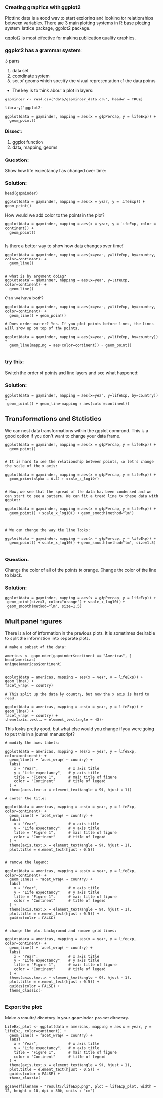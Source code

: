 ### Creating graphics with ggplot2
Plotting data is a good way to start exploring and looking for relationships between variables. 
There are 3 main plotting systems in R: base plotting system, lattice package, ggplot2 package.

ggplot2 is most effective for making publication quality graphics.

### ggplot2 has a grammar system:
3 parts:
1. data set
2. coordinate system
3. set of geoms which specify the visual representation of the data points

* The key is to think about a plot in layers:

```
gapminder <- read.csv("data/gapminder_data.csv", header = TRUE)

library("ggplot2)

ggplot(data = gapminder, mapping = aes(x = gdpPercap, y = lifeExp)) +
  geom_point()

```
#### Dissect:
1. ggplot function
2. data, mapping, geoms

### Question:

Show how life expectancy has changed over time:

### Solution:
```
head(gapminder)

ggplot(data = gapminder, mapping = aes(x = year, y = lifeExp)) +
geom_point()

```
How would we add color to the points in the plot?

```
ggplot(data = gapminder, mapping = aes(x = year, y = lifeExp, color = continent)) +
  geom_point()
  
```

Is there a better way to show how data changes over time?

```
ggplot(data = gapminder, mapping = aes(x=year, y=lifeExp, by=country, color=continent)) +
  geom_line()


# what is by argument doing?
ggplot(data = gapminder, mapping = aes(x=year, y=lifeExp, color=continent)) +
  geom_line()
```

Can we have both?

```
ggplot(data = gapminder, mapping = aes(x=year, y=lifeExp, by=country, color=continent)) +
  geom_line() + geom_point()
  
# Does order matter? Yes. If you plot points before lines, the lines will show up on top of the points.

ggplot(data = gapminder, mapping = aes(x=year, y=lifeExp, by=country)) +
  geom_line(mapping = aes(color=continent)) + geom_point()
  
```
### try this:

Switch the order of points and line layers and see what happened:

### Solution:
```
ggplot(data = gapminder, mapping = aes(x=year, y=lifeExp, by=country)) +
 geom_point() + geom_line(mapping = aes(color=continent))
```

## Transformations and Statistics

We can nest data transformations within the ggplot command. This is a good option if you don't want to change your data frame.

```
ggplot(data = gapminder, mapping = aes(x = gdpPercap, y = lifeExp)) +
  geom_point()


# It is hard to see the relationship between points, so let's change the scale of the x axis:

ggplot(data = gapminder, mapping = aes(x = gdpPercap, y = lifeExp)) +
  geom_point(alpha = 0.5) + scale_x_log10()


# Now, we see that the spread of the data has been condensed and we can start to see a pattern. We can fit a trend line to these data with ggplot:

ggplot(data = gapminder, mapping = aes(x = gdpPercap, y = lifeExp)) +
  geom_point() + scale_x_log10() + geom_smooth(method="lm")
  


# We can change the way the line looks:

ggplot(data = gapminder, mapping = aes(x = gdpPercap, y = lifeExp)) +
  geom_point() + scale_x_log10() + geom_smooth(method="lm", size=1.5)
  
```

### Question:
Change the color of all of the points to orange.
Change the color of the line to black.


### Solution:
```
ggplot(data = gapminder, mapping = aes(x = gdpPercap, y = lifeExp)) +
 geom_point(size=3, color="orange") + scale_x_log10() +
 geom_smooth(method="lm", size=1.5)
```


## Multipanel figures

There is a lot of information in the previous plots. It is sometimes desirable to split the information into separate plots.

```
# make a subset of the data:

americas <- gapminder[gapminder$continent == "Americas", ]
head(americas)
unique(americas$continent)


ggplot(data = americas, mapping = aes(x = year, y = lifeExp)) +
geom_line() +
facet_wrap( ~ country)

# This split up the data by country, but now the x axis is hard to read.

ggplot(data = americas, mapping = aes(x = year, y = lifeExp)) +
geom_line() +
facet_wrap( ~ country) +
theme(axis.text.x = element_text(angle = 45))

```
This looks pretty good, but what else would you change if you were going to put this in a journal manuscript?

```
# modify the axes labels:

ggplot(data = americas, mapping = aes(x = year, y = lifeExp, color=continent)) +
  geom_line() + facet_wrap( ~ country) +
  labs(
    x = "Year",              # x axis title
    y = "Life expectancy",   # y axis title
    title = "Figure 1",      # main title of figure
    color = "Continent"      # title of legend
  ) +
  theme(axis.text.x = element_text(angle = 90, hjust = 1))

# center the title:

ggplot(data = americas, mapping = aes(x = year, y = lifeExp, color=continent)) +
  geom_line() + facet_wrap( ~ country) +
  labs(
    x = "Year",              # x axis title
    y = "Life expectancy",   # y axis title
    title = "Figure 1",      # main title of figure
    color = "Continent"      # title of legend
  ) +
  theme(axis.text.x = element_text(angle = 90, hjust = 1),
  plot.title = element_text(hjust = 0.5))
  
  
# remove the legend:

ggplot(data = americas, mapping = aes(x = year, y = lifeExp, color=continent)) +
  geom_line() + facet_wrap( ~ country) +
  labs(
    x = "Year",              # x axis title
    y = "Life expectancy",   # y axis title
    title = "Figure 1",      # main title of figure
    color = "Continent"      # title of legend
  ) +
  theme(axis.text.x = element_text(angle = 90, hjust = 1),
  plot.title = element_text(hjust = 0.5)) +
  guides(color = FALSE)
  
  
# change the plot background and remove grid lines:

ggplot(data = americas, mapping = aes(x = year, y = lifeExp, color=continent)) +
  geom_line() + facet_wrap( ~ country) +
  labs(
    x = "Year",              # x axis title
    y = "Life expectancy",   # y axis title
    title = "Figure 1",      # main title of figure
    color = "Continent"      # title of legend
  ) +
  theme(axis.text.x = element_text(angle = 90, hjust = 1),
  plot.title = element_text(hjust = 0.5)) +
  guides(color = FALSE) +
  theme_classic()
  
```

### Export the plot:

Make a results/ directory in your gapminder-project directory.

```
LifeExp_plot <- ggplot(data = americas, mapping = aes(x = year, y = lifeExp, color=continent)) +
  geom_line() + facet_wrap( ~ country) +
  labs(
    x = "Year",              # x axis title
    y = "Life expectancy",   # y axis title
    title = "Figure 1",      # main title of figure
    color = "Continent"      # title of legend
  ) +
  theme(axis.text.x = element_text(angle = 90, hjust = 1),
  plot.title = element_text(hjust = 0.5)) +
  guides(color = FALSE) +
  theme_classic()
  
ggsave(filename = "results/lifeExp.png", plot = lifeExp_plot, width = 12, height = 10, dpi = 300, units = "cm")
